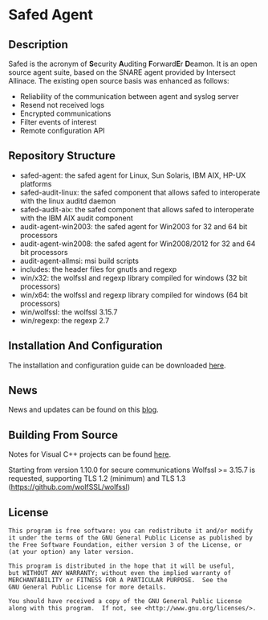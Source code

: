 # Safed Agent

## Description

Safed is the acronym of **S**ecurity **A**uditing **F**orward**E**r **D**eamon. It is an open source agent suite, based on the SNARE agent provided by Intersect Allinace. 
The existing open source basis was enhanced as follows:
- Reliability of the communication between agent and syslog server
- Resend not received logs
- Encrypted communications
- Filter events of interest
- Remote configuration API


## Repository Structure

- safed-agent: the safed agent for Linux, Sun Solaris, IBM AIX, HP-UX platforms
- safed-audit-linux: the safed component that allows safed to interoperate with the linux auditd daemon
- safed-audit-aix: the safed component that allows safed to interoperate with the IBM AIX audit component
- audit-agent-win2003: the safed agent for Win2003 for 32 and 64 bit processors
- audit-agent-win2008: the safed agent for Win2008/2012 for 32 and 64 bit processors
- audit-agent-allmsi: msi build scripts 
- includes: the header files for gnutls and regexp 
- win/x32: the wolfssl and regexp library compiled for windows (32 bit processors)
- win/x64: the wolfssl and regexp library compiled for windows (64 bit processors)
- win/wolfssl: the wolfssl 3.15.7 
- win/regexp: the regexp 2.7



## Installation And Configuration

The installation and configuration guide can be downloaded [here](https://www.neteye-blog.com/wp-content/uploads/2018/12/Safed_installation-1.pdf).


## News

News and updates can be found on this [blog](http://www.neteye-blog.com/?s=Safed&x=0&y=0&lang=en).


## Building From Source

Notes for Visual C++ projects can be found [here](http://www.neteye-blog.com/wp-content/uploads/2011/09/projectnotes.pdf).

Starting from version 1.10.0 for secure communications Wolfssl >= 3.15.7 is requested, supporting TLS 1.2 (minimum) and TLS 1.3 (https://github.com/wolfSSL/wolfssl)

## License

```
This program is free software: you can redistribute it and/or modify
it under the terms of the GNU General Public License as published by
the Free Software Foundation, either version 3 of the License, or
(at your option) any later version.

This program is distributed in the hope that it will be useful,
but WITHOUT ANY WARRANTY; without even the implied warranty of
MERCHANTABILITY or FITNESS FOR A PARTICULAR PURPOSE.  See the
GNU General Public License for more details.

You should have received a copy of the GNU General Public License
along with this program.  If not, see <http://www.gnu.org/licenses/>.
```




